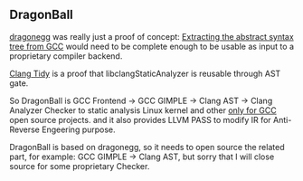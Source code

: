 DragonBall
----------

[dragonegg](http://dragonegg.llvm.org.cn/) was really just a proof of concept: [Extracting the abstract syntax tree from GCC](https://lwn.net/Articles/629259/) 
would need to be complete enough to be usable as input to a proprietary 
compiler backend.

[Clang Tidy](http://clang.llvm.org/extra/clang-tidy/) is a proof that 
libclangStaticAnalyzer is reusable through AST gate.

So DragonBall is GCC Frontend -> GCC GIMPLE -> Clang AST -> Clang Analyzer
 Checker to static analysis Linux kernel and other [only for GCC](https://bugs.llvm.org/show_bug.cgi?id=22830) open source projects.
and it also provides LLVM PASS to modify IR for Anti-Reverse Engeering purpose.

DragonBall is based on dragonegg, so it needs to open source the related part,
 for example: GCC GIMPLE -> Clang AST, but sorry that I will close source for
 some proprietary Checker.
